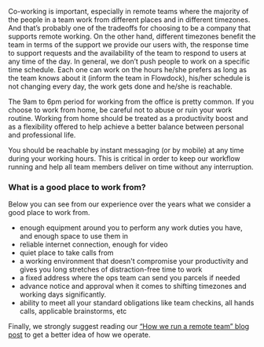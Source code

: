 Co-working is important, especially in remote teams where the majority of the people in a team work from different places and in different timezones. And that’s probably one of the tradeoffs for choosing to be a company that supports remote working. On the other hand, different timezones benefit the team in terms of the support we provide our users with, the response time to support requests and the availability of the team to respond to users at any time of the day. In general, we don’t push people to work on a specific time schedule. Each one can work on the hours he/she prefers as long as the team knows about it (inform the team in Flowdock), his/her schedule is not changing every day, the work gets done and he/she is reachable.

The 9am to 6pm period for working from the office is pretty common. If you choose to work from home, be careful not to abuse or ruin your work routine. Working from home should be treated as a productivity boost and as a flexibility offered to help achieve a better balance between personal and professional life.

You should be reachable by instant messaging (or by mobile) at any time during your working hours. This is critical in order to keep our workflow running and help all team members deliver on time without any interruption.

### What is a good place to work from?

Below you can see from our experience over the years what we consider a good place to work from. 
- enough equipment around you to perform any work duties you have, and enough space to use them in
- reliable internet connection, enough for video
- quiet place to take calls from
- a working environment that doesn't compromise your productivity and gives you long stretches of distraction-free time to work
- a fixed address where the ops team can send you parcels if needed
- advance notice and approval when it comes to shifting timezones and working days significantly.
- ability to meet all your standard obligations like team checkins, all hands calls, applicable brainstorms, etc

Finally, we strongly suggest reading our [“How we run a remote team” blog post](https://resin.io/blog/how-we-run-a-remote-team/) to get a better idea of how we operate.